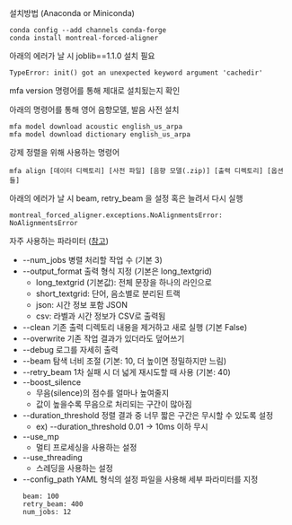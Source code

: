 설치방법 (Anaconda or Miniconda)
```
conda config --add channels conda-forge
conda install montreal-forced-aligner
```

아래의 에러가 날 시 joblib==1.1.0 설치 필요
```
TypeError: init() got an unexpected keyword argument 'cachedir'
```

mfa version 명령어를 통해 제대로 설치됬는지 확인

아래의 명령어를 통해 영어 음향모델, 발음 사전 설치
```
mfa model download acoustic english_us_arpa
mfa model download dictionary english_us_arpa
```

강제 정렬을 위해 사용하는 명령어
```
mfa align [데이터 디렉토리] [사전 파일] [음향 모델(.zip)] [출력 디렉토리] [옵션들]
```

아래의 에러가 날 시 beam, retry_beam 을 설정 혹은 늘려서 다시 실행
```
montreal_forced_aligner.exceptions.NoAlignmentsError: NoAlignmentsError
```

자주 사용하는 파라미터 ([참고](https://montreal-forced-aligner.readthedocs.io/en/latest/user_guide/workflows/alignment.html#pretrained-alignment))

- --num_jobs
병렬 처리할 작업 수 (기본 3)
- --output_format
출력 형식 지정 (기본은 long_textgrid)
  - long_textgrid (기본값): 전체 문장을 하나의 라인으로
  - short_textgrid: 단어, 음소별로 분리된 트랙
  - json: 시간 정보 포함 JSON
  - csv: 라벨과 시간 정보가 CSV로 출력됨
- --clean
기존 출력 디렉토리 내용을 제거하고 새로 실행 (기본 False)
- --overwrite
기존 작업 결과가 있더라도 덮어쓰기
- --debug
로그를 자세히 출력
- --beam
탐색 너비 조절 (기본: 10, 더 높이면 정밀하지만 느림)
- --retry_beam
1차 실패 시 더 넓게 재시도할 때 사용 (기본: 40)
- --boost_silence
  - 무음(silence)의 점수를 얼마나 높여줄지
  - 값이 높을수록 무음으로 처리되는 구간이 많아짐
- --duration_threshold
정렬 결과 중 너무 짧은 구간은 무시할 수 있도록 설정
  - ex) --duration_threshold 0.01 → 10ms 이하 무시
- --use_mp
    - 멀티 프로세싱을 사용하는 설정
- --use_threading
    - 스레딩을 사용하는 설정
- --config_path
YAML 형식의 설정 파일을 사용해 세부 파라미터를 지정
    ```
    beam: 100
    retry_beam: 400
    num_jobs: 12
    ```